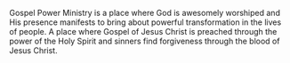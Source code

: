 Gospel Power Ministry is a place where God is awesomely worshiped and His presence manifests to bring about powerful transformation in the lives of people. A place where Gospel of Jesus Christ is preached through the power of the Holy Spirit and sinners find forgiveness through the blood of Jesus Christ.
